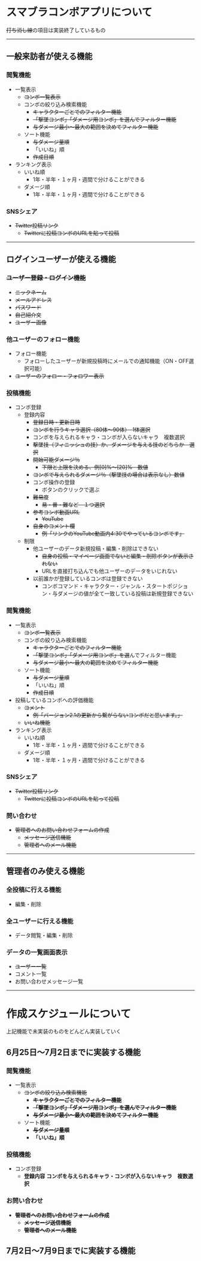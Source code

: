 # スマブラコンボアプリについて
~~打ち消し線~~の項目は実装終了しているもの
***
## 一般来訪者が使える機能
  ### 閲覧機能
  - 一覧表示
    - ~~コンボ一覧表示~~
    - コンボの絞り込み検索機能
      - ~~キャラクターごとでのフィルター機能~~
      - ~~「撃墜コンボ」「ダメージ用コンボ」を選んでフィルター機能~~
      - ~~与ダメージ最小〜最大の範囲を決めてフィルター機能~~
    - ソート機能
      - ~~与ダメージ量順~~
      - 「いいね」順
      - ~~作成日順~~
  - ランキング表示
    - いいね順
      - 1年・半年・１ヶ月・週間で分けることができる
    - ダメージ順
      - 1年・半年・１ヶ月・週間で分けることができる
  ### SNSシェア
  - ~~Twitter投稿リンク~~
    - ~~Twitterに投稿コンボのURLを貼って投稿~~
***
## ログインユーザーが使える機能
  ### ~~ユーザー登録・ログイン機能~~
  - ~~ニックネーム~~
  - ~~メールアドレス~~
  - ~~パスワード~~
  - ~~自己紹介文~~
  - ~~ユーザー画像~~
  ### 他ユーザーのフォロー機能
  - フォロー機能
    - フォローしたユーザーが新規投稿時にメールでの通知機能（ON・OFF選択可能）
  - ~~ユーザーのフォロー・フォロワー表示~~
  ### 投稿機能
  - コンボ登録
    - 登録内容
      - ~~登録日時・更新日時~~
      - ~~コンボを行うキャラ選択（80体〜90体）　1体選択~~
      - コンボを与えられるキャラ・コンボが入らないキャラ　複数選択
      - ~~撃墜技（フィニッシュの技）か、ダメージを与える技のどちらか　選択~~
      - ~~開始可能ダメージ％~~
        - ~~下限と上限を決める、例[0]%〜[20]%　数値~~
      - ~~コンボで与えられるダメージ％（撃墜技の場合は表示なし）数値~~
      - コンボ操作の登録
        - ボタンのクリックで選ぶ         
      - ~~難易度~~
        - ~~易・普・難など　１つ選択~~
      - ~~参考コンボ動画URL~~
        - ~~YouTube~~
      - ~~自身のコメント欄~~
        - ~~例「リンクのYouTube動画内4:30でやっているコンボです」~~
    - 制限
      - 他ユーザーのデータ新規投稿・編集・削除はできない
        - ~~自身の投稿・マイページ画面でないと編集・削除ボタンが表示されない~~
        - URLを直接打ち込んでも他ユーザーのデータをいじれない
      - 以前誰かが登録しているコンボは登録できない 
        - コンボコマンド・キャラクター・ジャンル・スタートポジション・与ダメージの値が全て一致している投稿は新規登録できない
  ### 閲覧機能
  - 一覧表示
    - ~~コンボ一覧表示~~
    - コンボの絞り込み検索機能
      - ~~キャラクターごとでのフィルター機能~~
      - ~~「撃墜コンボ」「ダメージ用コンボ」を選~~んでフィルター機能
      - ~~与ダメージ最小〜最大の範囲を決めてフィルター機能~~
    - ソート機能
      - ~~与ダメージ量順~~
      - 「いいね」順
      - ~~作成日順~~
  - 投稿しているコンボへの評価機能
      - ~~コメント~~
        - ~~例「バージョン2.1の更新から繋がらないコンボだと思います。」~~
      - ~~いいね機能~~
  - ランキング表示
    - いいね順
      - 1年・半年・１ヶ月・週間で分けることができる
    - ダメージ順
      - 1年・半年・１ヶ月・週間で分けることができる
  ### SNSシェア
  - ~~Twitter投稿リンク~~
    - ~~Twitterに投稿コンボのURLを貼って投稿~~
  ### 問い合わせ
  - ~~管理者へのお問い合わせフォームの作成~~
    - ~~メッセージ送信機能~~
    - ~~管理者へのメール機能~~
***
## 管理者のみ使える機能
  ### 全投稿に行える機能
  - 編集・削除
  ### 全ユーザーに行える機能
  - データ閲覧・編集・削除
  ### データの一覧画面表示
  - ~~ユーザー一覧~~
  - コメント一覧
  - お問い合わせメッセージ一覧
 ***


# 作成スケジュールについて
 上記機能で未実装のものをどんどん実装していく
## 6月25日〜7月2日までに実装する機能
  ### 閲覧機能
  - 一覧表示
    - ~~コンボの絞り込み検索機能~~
      - ~~**キャラクターごとでのフィルター機能**~~
      - ~~**「撃墜コンボ」「ダメージ用コンボ」を選んでフィルター機能**~~
      - ~~**与ダメージ最小〜最大の範囲を決めてフィルター機能**~~
    - ソート機能
      - ~~**与ダメージ量順**~~
      - **「いいね」順**
  ### 投稿機能
  - コンボ登録
    - **登録内容**
       **コンボを与えられるキャラ・コンボが入らないキャラ　複数選択**
  ### お問い合わせ
  - ~~**管理者へのお問い合わせフォームの作成**~~
    - ~~**メッセージ送信機能**~~
    - ~~**管理者へのメール機能**~~


## 7月2日〜7月9日までに実装する機能
